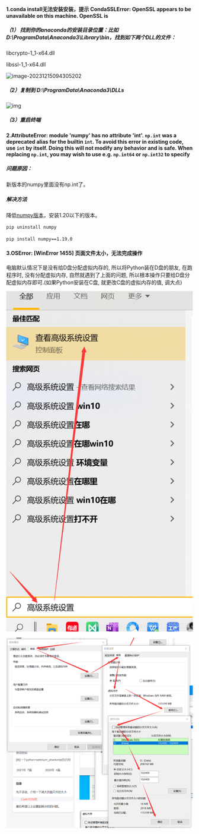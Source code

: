 #### 1.conda install无法安装安装，提示 CondaSSLError: OpenSSL appears to be unavailable on this machine. OpenSSL is

##### （1） 找到你的anaconda的安装目录位置：比如 D:\ProgramData\Anaconda3\Library\bin，找到如下两个DLL的文件：

libcrypto-1_1-x64.dll

libssl-1_1-x64.dll

![image-20231215094305202](C:\Users\33369\AppData\Roaming\Typora\typora-user-images\image-20231215094305202.png)

##### （2）复制到 D:\ProgramData\Anaconda3\DLLs

![img](https://img-blog.csdnimg.cn/b76e975a080d48a8bf437c02f17c4178.png)

##### （3）重启终端

#### 2.AttributeError: module 'numpy' has no attribute 'int'. `np.int` was a deprecated alias for the builtin `int`. To avoid this error in existing code, use `int` by itself. Doing this will not modify any behavior and is safe. When replacing `np.int`, you may wish to use e.g. `np.int64` or `np.int32` to specify 

##### 问题原因：

新版本的numpy里面没有np.int了。

##### 解决方法

降低[numpy版本](https://so.csdn.net/so/search?q=numpy版本&spm=1001.2101.3001.7020)，安装1.20以下的版本。

```
pip uninstall numpy

pip install numpy==1.19.0

```

#### 3.OSError: [WinError 1455] 页面文件太小，无法完成操作

电脑默认情况下是没有给D盘分配虚拟内存的, 所以将Python装在D盘的朋友, 在跑程序时, 没有分配虚拟内存, 自然就遇到了上面的问题, 所以根本操作只要给D盘分配虚拟内存即可.(如果Python安装在C盘, 就更改C盘的虚拟内存的值, 调大点)

![img](assets/watermark,type_ZmFuZ3poZW5naGVpdGk,shadow_10,text_aHR0cHM6Ly9ibG9nLmNzZG4ubmV0L3dlaXhpbl80Mzk1OTgzMw==,size_16,color_FFFFFF,t_70.png)

![img](assets/watermark,type_ZmFuZ3poZW5naGVpdGk,shadow_10,text_aHR0cHM6Ly9ibG9nLmNzZG4ubmV0L3dlaXhpbl80Mzk1OTgzMw==,size_16,color_FFFFFF,t_70-1702610768534-3.png)
